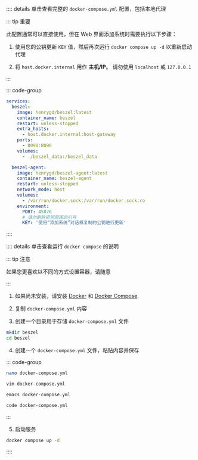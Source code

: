 :::: details 单击查看完整的 `docker-compose.yml` 配置，包括本地代理

::: tip 重要

此配置通常可以直接使用，但在 Web 界面添加系统时需要执行以下步骤：

1. 使用您的公钥更新 `KEY` 值，然后再次运行 `docker compose up -d` 以重新启动代理

2. 将 `host.docker.internal` 用作 **主机/IP**。 请勿使用 `localhost` 或 `127.0.0.1`

:::

::: code-group

```yaml [docker-compose.yml]
services:
  beszel:
    image: henrygd/beszel:latest
    container_name: beszel
    restart: unless-stopped
    extra_hosts:
      - host.docker.internal:host-gateway
    ports:
      - 8090:8090
    volumes:
      - ./beszel_data:/beszel_data

  beszel-agent:
    image: henrygd/beszel-agent:latest
    container_name: beszel-agent
    restart: unless-stopped
    network_mode: host
    volumes:
      - /var/run/docker.sock:/var/run/docker.sock:ro
    environment:
      PORT: 45876
      # 请勿删除密钥周围的引号
      KEY: '使用“添加系统”对话框复制的公钥进行更新'
```

::::

:::: details 单击查看运行 `docker compose` 的说明

::: tip 注意

如果您更喜欢以不同的方式设置容器，请随意

:::

1. 如果尚未安装，请安装 [Docker](https://docs.docker.com/engine/install/) 和 [Docker Compose](https://docs.docker.com/compose/install/).

2. 复制 `docker-compose.yml` 内容

3. 创建一个目录用于存储 `docker-compose.yml` 文件

```bash
mkdir beszel
cd beszel
```

4. 创建一个 `docker-compose.yml` 文件，粘贴内容并保存

::: code-group

```bash [nano]
nano docker-compose.yml
```

```bash [vim]
vim docker-compose.yml
```

```bash [emacs]
emacs docker-compose.yml
```

```bash [vscode]
code docker-compose.yml
```

:::

5. 启动服务

```bash
docker compose up -d
```

::::
